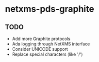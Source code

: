 # netxms-pds-graphite

## TODO
- Add more Graphite protocols
- Adв logging through NetXMS interface
- Consider UNICODE support
- Replace special characters (like '/')
